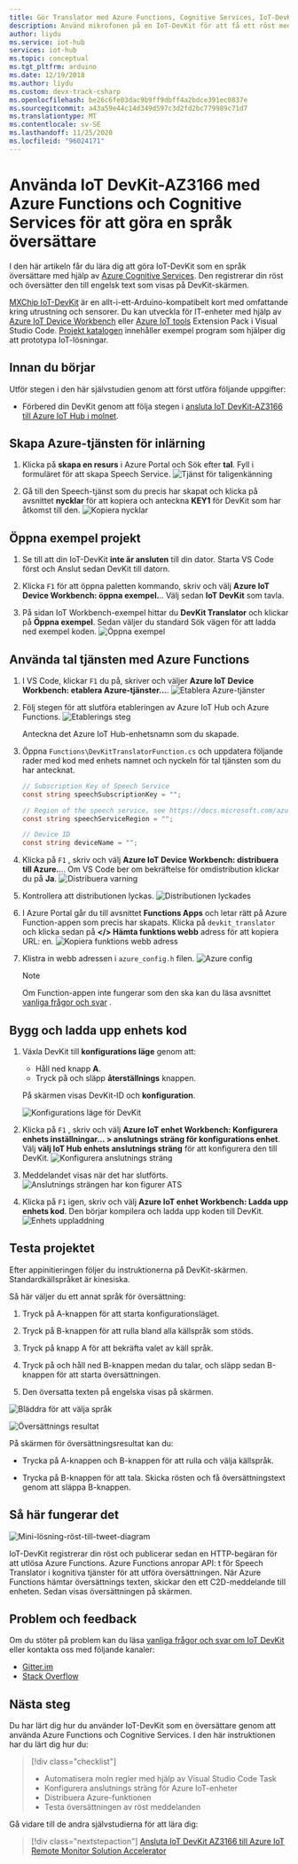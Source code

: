 ```yaml
---
title: Gör Translator med Azure Functions, Cognitive Services, IoT-DevKit
description: Använd mikrofonen på en IoT-DevKit för att få ett röst meddelande och Använd sedan Azure Cognitive Services för att bearbeta den i översatt text på engelska
author: liydu
ms.service: iot-hub
services: iot-hub
ms.topic: conceptual
ms.tgt_pltfrm: arduino
ms.date: 12/19/2018
ms.author: liydu
ms.custom: devx-track-csharp
ms.openlocfilehash: be26c6fe03dac9b9ff9dbff4a2bdce391ec0837e
ms.sourcegitcommit: a43a59e44c14d349d597c3d2fd2bc779989c71d7
ms.translationtype: MT
ms.contentlocale: sv-SE
ms.lasthandoff: 11/25/2020
ms.locfileid: "96024171"
---
```

# <a name="use-iot-devkit-az3166-with-azure-functions-and-cognitive-services-to-make-a-language-translator"></a>Använda IoT DevKit-AZ3166 med Azure Functions och Cognitive Services för att göra en språk översättare

I den här artikeln får du lära dig att göra IoT-DevKit som en språk översättare med hjälp av [Azure Cognitive Services](https://azure.microsoft.com/services/cognitive-services/). Den registrerar din röst och översätter den till engelsk text som visas på DevKit-skärmen.

[MXChip IoT-DevKit](https://aka.ms/iot-devkit) är en allt-i-ett-Arduino-kompatibelt kort med omfattande kring utrustning och sensorer. Du kan utveckla för IT-enheter med hjälp av [Azure IoT Device Workbench](https://aka.ms/iot-workbench) eller [Azure IoT tools](https://aka.ms/azure-iot-tools) Extension Pack i Visual Studio Code. [Projekt katalogen](https://microsoft.github.io/azure-iot-developer-kit/docs/projects/) innehåller exempel program som hjälper dig att prototypa IoT-lösningar.

## <a name="before-you-begin"></a>Innan du börjar

Utför stegen i den här självstudien genom att först utföra följande uppgifter:

* Förbered din DevKit genom att följa stegen i [ansluta IoT DevKit-AZ3166 till Azure IoT Hub i molnet](./iot-hub-arduino-iot-devkit-az3166-get-started.md).

## <a name="create-azure-cognitive-service"></a>Skapa Azure-tjänsten för inlärning

1. Klicka på **skapa en resurs** i Azure Portal och Sök efter **tal**. Fyll i formuläret för att skapa Speech Service.
  ![Tjänst för taligenkänning](media/iot-hub-arduino-iot-devkit-az3166-translator/speech-service.png)

1. Gå till den Speech-tjänst som du precis har skapat och klicka på avsnittet **nycklar** för att kopiera och anteckna **KEY1** för DevKit som har åtkomst till den.
  ![Kopiera nycklar](media/iot-hub-arduino-iot-devkit-az3166-translator/copy-keys.png)

## <a name="open-sample-project"></a>Öppna exempel projekt

1. Se till att din IoT-DevKit **inte är ansluten** till din dator. Starta VS Code först och Anslut sedan DevKit till datorn.

1. Klicka `F1` för att öppna paletten kommando, skriv och välj **Azure IoT Device Workbench: öppna exempel.**.. Välj sedan **IoT DevKit** som tavla.

1. På sidan IoT Workbench-exempel hittar du **DevKit Translator** och klickar på **Öppna exempel**. Sedan väljer du standard Sök vägen för att ladda ned exempel koden.
  ![Öppna exempel](media/iot-hub-arduino-iot-devkit-az3166-translator/open-sample.png)

## <a name="use-speech-service-with-azure-functions"></a>Använda tal tjänsten med Azure Functions

1. I VS Code, klickar `F1` du på, skriver och väljer **Azure IoT Device Workbench: etablera Azure-tjänster...**. ![ Etablera Azure-tjänster](media/iot-hub-arduino-iot-devkit-az3166-translator/provision.png)

1. Följ stegen för att slutföra etableringen av Azure IoT Hub och Azure Functions.
   ![Etablerings steg](media/iot-hub-arduino-iot-devkit-az3166-translator/provision-steps.png)

   Anteckna det Azure IoT Hub-enhetsnamn som du skapade.

1. Öppna `Functions\DevKitTranslatorFunction.cs` och uppdatera följande rader med kod med enhets namnet och nyckeln för tal tjänsten som du har antecknat.
   ```csharp
   // Subscription Key of Speech Service
   const string speechSubscriptionKey = "";

   // Region of the speech service, see https://docs.microsoft.com/azure/cognitive-services/speech-service/regions for more details.
   const string speechServiceRegion = "";

   // Device ID
   const string deviceName = "";
   ```

1. Klicka på `F1` , skriv och välj **Azure IoT Device Workbench: distribuera till Azure.**... Om VS Code ber om bekräftelse för omdistribution klickar du på **Ja**.
   ![Distribuera varning](media/iot-hub-arduino-iot-devkit-az3166-translator/deploy-warning.png)

1. Kontrollera att distributionen lyckas.
   ![Distributionen lyckades](media/iot-hub-arduino-iot-devkit-az3166-translator/deploy-success.png)

1. I Azure Portal går du till avsnittet **Functions Apps** och letar rätt på Azure Function-appen som precis har skapats. Klicka på `devkit_translator` och klicka sedan på **</> Hämta funktions webb** adress för att kopiera URL: en.
   ![Kopiera funktions webb adress](media/iot-hub-arduino-iot-devkit-az3166-translator/get-function-url.png)

1. Klistra in webb adressen i `azure_config.h` filen.
   ![Azure config](media/iot-hub-arduino-iot-devkit-az3166-translator/azure-config.png)

   > [!NOTE]
   > Om Function-appen inte fungerar som den ska kan du läsa avsnittet [vanliga frågor och svar](https://microsoft.github.io/azure-iot-developer-kit/docs/faq#compilation-error-for-azure-function) .

## <a name="build-and-upload-device-code"></a>Bygg och ladda upp enhets kod

1. Växla DevKit till **konfigurations läge** genom att:
   * Håll ned knapp **A**.
   * Tryck på och släpp **återställnings** knappen.

   På skärmen visas DevKit-ID och **konfiguration**.

   ![Konfigurations läge för DevKit](media/iot-hub-arduino-iot-devkit-az3166-translator/devkit-configuration-mode.png)

1. Klicka på `F1` , skriv och välj **Azure IoT enhet Workbench: Konfigurera enhets inställningar... > anslutnings sträng för konfigurations enhet**. Välj **välj IoT Hub enhets anslutnings sträng** för att konfigurera den till DevKit.
   ![Konfigurera anslutnings sträng](media/iot-hub-arduino-iot-devkit-az3166-translator/configure-connection-string.png)

1. Meddelandet visas när det har slutförts.
   ![Anslutnings strängen har kon figurer ATS](media/iot-hub-arduino-iot-devkit-az3166-translator/configure-connection-string-success.png)

1. Klicka på `F1` igen, skriv och välj **Azure IoT enhet Workbench: Ladda upp enhets kod**. Den börjar kompilera och ladda upp koden till DevKit.
   ![Enhets uppladdning](media/iot-hub-arduino-iot-devkit-az3166-translator/device-upload.png)

## <a name="test-the-project"></a>Testa projektet

Efter appinitieringen följer du instruktionerna på DevKit-skärmen. Standardkällspråket är kinesiska.

Så här väljer du ett annat språk för översättning:

1. Tryck på A-knappen för att starta konfigurationsläget.

2. Tryck på B-knappen för att rulla bland alla källspråk som stöds.

3. Tryck på knapp A för att bekräfta valet av käll språk.

4. Tryck på och håll ned B-knappen medan du talar, och släpp sedan B-knappen för att starta översättningen.

5. Den översatta texten på engelska visas på skärmen.

![Bläddra för att välja språk](media/iot-hub-arduino-iot-devkit-az3166-translator/select-language.jpg)

![Översättnings resultat](media/iot-hub-arduino-iot-devkit-az3166-translator/translation-result.jpg)

På skärmen för översättningsresultat kan du:

- Trycka på A-knappen och B-knappen för att rulla och välja källspråk.

- Trycka på B-knappen för att tala. Skicka rösten och få översättningstext genom att släppa B-knappen.

## <a name="how-it-works"></a>Så här fungerar det

![Mini-lösning-röst-till-tweet-diagram](media/iot-hub-arduino-iot-devkit-az3166-translator/diagram.png)

IoT-DevKit registrerar din röst och publicerar sedan en HTTP-begäran för att utlösa Azure Functions. Azure Functions anropar API: t för Speech Translator i kognitiva tjänster för att utföra översättningen. När Azure Functions hämtar översättnings texten, skickar den ett C2D-meddelande till enheten. Sedan visas översättningen på skärmen.

## <a name="problems-and-feedback"></a>Problem och feedback

Om du stöter på problem kan du läsa [vanliga frågor och svar om IoT DevKit](https://microsoft.github.io/azure-iot-developer-kit/docs/faq/) eller kontakta oss med följande kanaler:

* [Gitter.im](https://gitter.im/Microsoft/azure-iot-developer-kit)
* [Stack Overflow](https://stackoverflow.com/questions/tagged/iot-devkit)

## <a name="next-steps"></a>Nästa steg

Du har lärt dig hur du använder IoT-DevKit som en översättare genom att använda Azure Functions och Cognitive Services. I den här instruktionen har du lärt dig hur du:

> [!div class="checklist"]
> * Automatisera moln regler med hjälp av Visual Studio Code Task
> * Konfigurera anslutnings sträng för Azure IoT-enheter
> * Distribuera Azure-funktionen
> * Testa översättningen av röst meddelanden

Gå vidare till de andra självstudierna för att lära dig:

> [!div class="nextstepaction"]
> [Ansluta IoT DevKit AZ3166 till Azure IoT Remote Monitor Solution Accelerator](./iot-hub-arduino-iot-devkit-az3166-devkit-remote-monitoring.md)